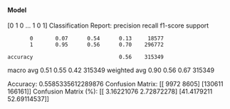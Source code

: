 #### Model
[0 1 0 ... 1 0 1]
Classification Report:
              precision    recall  f1-score   support

           0       0.07      0.54      0.13     18577
           1       0.95      0.56      0.70    296772

    accuracy                           0.56    315349
   macro avg       0.51      0.55      0.42    315349
weighted avg       0.90      0.56      0.67    315349

Accuracy: 0.5585335612289876
Confusion Matrix:
[[  9972   8605]
 [130611 166161]]
Confusion Matrix (%):
[[ 3.16221076  2.72872278]
 [41.4179211  52.69114537]]
